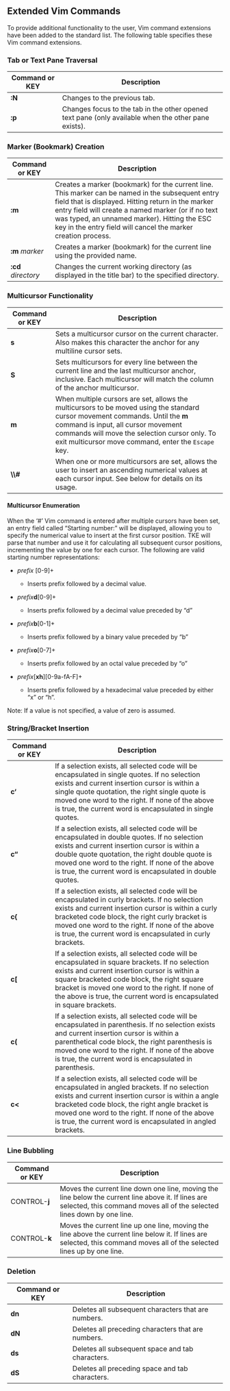 ## Extended Vim Commands

To provide additional functionality to the user, Vim command extensions have been added to the standard list.  The following table specifies these Vim command extensions.

### Tab or Text Pane Traversal

| Command or KEY | Description |
| - | - |
| **:N** | Changes to the previous tab. |
| **:p** | Changes focus to the tab in the other opened text pane (only available when the other pane exists). |

### Marker (Bookmark) Creation

| Command or KEY | Description |
| - | - |
| **:m** | Creates a marker (bookmark) for the current line.  This marker can be named in the subsequent entry field that is displayed.  Hitting return in the marker entry field will create a named marker (or if no text was typed, an unnamed marker).  Hitting the ESC key in the entry field will cancel the marker creation process. |
| **:m** _marker_ | Creates a marker (bookmark) for the current line using the provided name. |
| **:cd** _directory_ | Changes the current working directory (as displayed in the title bar) to the specified directory. |

### Multicursor Functionality

| Command or KEY | Description |
| - | - |
| **s** | Sets a multicursor cursor on the current character.  Also makes this character the anchor for any multiline cursor sets. |
| **S** | Sets multicursors for every line between the current line and the last multicursor anchor, inclusive.  Each multicursor will match the column of the anchor multicursor. |
| **m** | When multiple cursors are set, allows the multicursors to be moved using the standard cursor movement commands. Until the **m** command is input, all cursor movement commands will move the selection cursor only. To exit multicursor move command, enter the `Escape` key. |
| **\\\\#** | When one or more multicursors are set, allows the user to insert an ascending numerical values at each cursor input. See below for details on its usage. |

#### Multicursor Enumeration

When the ‘#’ Vim command is entered after multiple cursors have been set, an entry field called  “Starting number:” will be displayed, allowing you to specify the numerical value to insert at the first cursor position. TKE will parse that number and use it for calculating all subsequent cursor positions, incrementing the value by one for each cursor. The following are valid starting number representations:

- _prefix_ [0-9]+
	- Inserts prefix followed by a decimal value.

- _prefix_**d**[0-9]+
	- Inserts prefix followed by a decimal value preceded by “d”

- _prefix_**b**[0-1]+
	- Inserts prefix followed by a binary value preceded by “b”

- _prefix_**o**[0-7]+
	- Inserts prefix followed by an octal value preceded by “o”

- _prefix_[**xh**][0-9a-fA-F]+
	- Inserts prefix followed by a hexadecimal value preceded by either “x” or “h”.

Note: If a value is not specified, a value of zero is assumed.

### String/Bracket Insertion

| Command or KEY | Description |
| - | - |
| **c‘** | If a selection exists, all selected code will be encapsulated in single quotes.  If no selection exists and current insertion cursor is within a single quote quotation, the right single quote is moved one word to the right.  If none of the above is true, the current word is encapsulated in single quotes. |
| **c“** | If a selection exists, all selected code will be encapsulated in double quotes.  If no selection exists and current insertion cursor is within a double quote quotation, the right double quote is moved one word to the right.  If none of the above is true, the current word is encapsulated in double quotes. |
| **c\{** | If a selection exists, all selected code will be encapsulated in curly brackets.  If no selection exists and current insertion cursor is within a curly bracketed code block, the right curly bracket is moved one word to the right.  If none of the above is true, the current word is encapsulated in curly brackets. |
| **c[** | If a selection exists, all selected code will be encapsulated in square brackets.  If no selection exists and current insertion cursor is within a square bracketed code block, the right square bracket is moved one word to the right.  If none of the above is true, the current word is encapsulated in square brackets. |
| **c(** | If a selection exists, all selected code will be encapsulated in parenthesis.  If no selection exists and current insertion cursor is within a parenthetical code block, the right parenthesis is moved one word to the right.  If none of the above is true, the current word is encapsulated in parenthesis. |
| **c\<** | If a selection exists, all selected code will be encapsulated in angled brackets.  If no selection exists and current insertion cursor is within a angle bracketed code block, the right angle bracket is moved one word to the right.  If none of the above is true, the current word is encapsulated in angled brackets. |

### Line Bubbling

| Command or KEY | Description |
| - | - |
| CONTROL-**j** | Moves the current line down one line, moving the line below the current line above it.  If lines are selected, this command moves all of the selected lines down by one line. |
| CONTROL-**k** | Moves the current line up one line, moving the line above the current line below it.  If lines are selected, this command moves all of the selected lines up by one line. |

### Deletion

| Command or KEY | Description |
| - | - |
| **dn** | Deletes all subsequent characters that are numbers. |
| **dN** | Deletes all preceding characters that are numbers. |
| **ds** | Deletes all subsequent space and tab characters. |
| **dS** | Deletes all preceding space and tab characters. |











